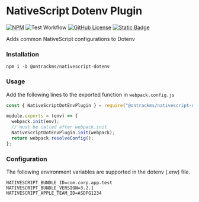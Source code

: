 # NativeScript Dotenv Plugin
[![NPM](https://img.shields.io/npm/v/%40ontrackms%2Fnativescript-dotenv)][0]
![Test Workflow](https://github.com/ontrackms/nativescript-dotenv/actions/workflows/test.yml/badge.svg)
[![GitHub License](https://img.shields.io/github/license/ontrackms/nativescript-dotenv)][1]
[![Static Badge](https://img.shields.io/badge/Ontrack-The_Smarter_Works_Management_Solution-B1BF21)][2]

Adds common NativeScript configurations to Dotenv

### Installation

`npm i -D @ontrackms/nativescript-dotenv`

### Usage
Add the following lines to the exported function in `webpack.config.js`

```javascript
const { NativeScriptDotEnvPlugin } = require("@ontrackms/nativescript-dotenv");

module.exports = (env) => {
  webpack.init(env);
  // must be called after webpack.init
  NativeScriptDotEnvPlugin.init(webpack);
  return webpack.resolveConfig();
};
```

### Configuration
The following environment variables are supported in the dotenv (.env) file.

[0]: https://www.npmjs.com/package/@ontrackms/nativescript-dotenv
[1]: https://github.com/ontrackms/nativescript-dotenv/blob/main/LICENSE
[2]: https://ontrackms.com

```.env
NATIVESCRIPT_BUNDLE_ID=com.corp.app.test
NATIVESCRIPT_BUNDLE_VERSION=3.2.1
NATIVESCRIPT_APPLE_TEAM_ID=ASDFG1234
```
